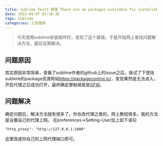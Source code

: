 ```yaml
---
title: Sublime Text3 报错 There are no packages available for installation
date: 2015-09-07 01:18:36
tags: Sublime
categories: 工具使用
---
```


>今天想用sublime安装插件时，发现了这个报错，于是开始网上查找问题解决方法，最后总算解决。

## 问题原因
其实原因非常简单，查看了sublime作者的github上的issue之后，我试了下登陆sublime的package资源网站<https://packagecontrol.io/>，发现果然是无法进入，开启代理之后成功打开，最终确定罪魁祸首是[GFW](https://zh.wikipedia.org/wiki/%E9%98%B2%E7%81%AB%E9%95%BF%E5%9F%8E)。

## 问题解决
确定问题后，解决方法就有很多了。你也改代理之类的，网上教程很多。我的方法是设置自己的代理上网。
在preferences->Setting-User加上如下语句

	"http_proxy": "http://127.0.0.1:1080"

这里改成你自己的上网代理端口即可。
